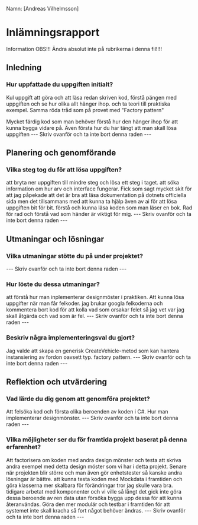 Namn: [Andreas Vilhelmsson]

# Inlämningsrapport

Information
OBS!!! Ändra absolut inte på rubrikerna i denna fil!!!!

## Inledning

### Hur uppfattade du uppgiften initialt?

Kul uppgift att göra och att läsa redan skriven kod, förstå pängen med uppgiften
och se hur olika allt hänger ihop. och ta teori till praktiska exempel. Samma röda
tråd som på provet med "Factory pattern"

Mycket färdig kod som man behöver förstå hur den hänger ihop för att kunna bygga vidare på. Även första hur du har tängt att man skall lösa uppgiften
--- Skriv ovanför och ta inte bort denna raden ---

## Planering och genomförande

### Vilka steg tog du för att lösa uppgiften?

att bryta ner uppgiften till mindre steg och lösa ett steg i taget.
att söka information om hur arv och interface fungerar. Fick som sagt mycket skit
för att jag påpekade att det är bra att läsa dokumentation på dotnets officiella sida men det tillsammans med att kunna ta hjälp även av ai för att lösa uppgiften bit för bit. förstå och kunna läsa koden som man läser en bok. Rad för rad och förstå vad som händer är viktigt för mig.
--- Skriv ovanför och ta inte bort denna raden ---

## Utmaningar och lösningar

### Vilka utmaningar stötte du på under projektet?

--- Skriv ovanför och ta inte bort denna raden ---

### Hur löste du dessa utmaningar?

att förstå hur man inplementerar designmöster i praktiken. Att kunna lösa uppgifter
när man får felkoder. jag brukar googla felkoderna och kommentera bort kod för att kolla vad som orsakar felet så jag vet var jag skall åtgärda och vad som är fel.
--- Skriv ovanför och ta inte bort denna raden ---

### Beskriv några implementeringsval du gjort?

Jag valde att skapa en generisk CreateVehicle-metod som kan hantera instansiering av fordon oavsett typ. factory pattern.
--- Skriv ovanför och ta inte bort denna raden ---

## Reflektion och utvärdering

### Vad lärde du dig genom att genomföra projektet?

Att felsöka kod och första olika beroenden av koden i C#. Hur man implementerar designmönster.
--- Skriv ovanför och ta inte bort denna raden ---

### Vilka möjligheter ser du för framtida projekt baserat på denna erfarenhet?

Att factorisera om koden med andra design mönster och testa att skriva andra exempel med detta design möster som vi har i detta projekt. Senare när projekten blir större och man även gör enhetstester så kanske andra lösningar är bättre. att kunna testa koden med Mockdata i framtiden och göra klasserna mer skalbara för förändringar tror jag skulle vara bra. tidigare arbetat med komponenter och vi ville så långt det gick inte göra dessa beroende av ren data utan försöka bygga upp dessa för att kunna återanvändas. Göra den mer modulär och testbar i framtiden för att systemet inte skall kracha så fort något behöver ändras.
--- Skriv ovanför och ta inte bort denna raden ---
